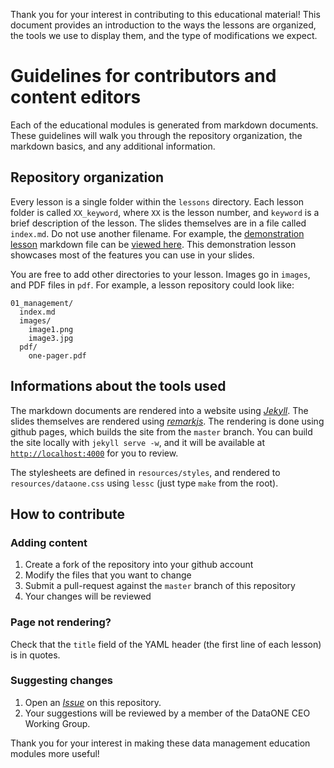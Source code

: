 

Thank you for your interest in contributing to this educational material! This document provides an
introduction to the ways the lessons are organized, the tools we use to display
them, and the type of modifications we expect.

# Guidelines for contributors and content editors

Each of the educational modules is generated from markdown documents. These guidelines will walk
you through the repository organization, the markdown basics, and any additional
information.

## Repository organization

Every lesson is a single folder within the `lessons` directory. Each lesson
folder is called `XX_keyword`, where `XX` is the lesson number, and `keyword` is
a brief description of the lesson. The slides themselves are in a file called
`index.md`. Do not use another filename. For example, the [demonstration
lesson][demolessonhtml] markdown file can be [viewed here][demolessonmd]. This
demonstration lesson showcases most of the features you can use in your slides.

[demolessonhtml]: https://dataoneorg.github.io/Education/lessons/00_markdown/index.html "Rendered demonstration lesson"
[demolessonmd]: https://github.com/DataONEorg/Education/blob/master/lessons/00_markdown/index.md "Raw markdown file for the demonstration lesson"

You are free to add other directories to your lesson. Images go in `images`, and
PDF files in `pdf`. For example, a lesson repository could look like:

~~~
01_management/
  index.md
  images/
    image1.png
    image3.jpg
  pdf/
    one-pager.pdf
~~~

## Informations about the tools used

The markdown documents are rendered into a website using [*Jekyll*][jekyll]. The slides
themselves are rendered using [*remarkjs*][remark]. The rendering is done using github
pages, which builds the site from the `master` branch. You can build the site
locally with `jekyll serve -w`, and it will be available at
[`http://localhost:4000`][local] for you to review.

[jekyll]: https://jekyllrb.com/ "Jekyll website"
[remark]: https://remarkjs.com/#1 "RemarkJS website"
[local]: http://localhost:4000

The stylesheets are defined in `resources/styles`, and rendered to
`resources/dataone.css` using `lessc` (just type `make` from the root).

## How to contribute

### Adding content

1. Create a fork of the repository into your github account
2. Modify the files that you want to change
3. Submit a pull-request against the `master` branch of this repository
4. Your changes will be reviewed


### Page not rendering?

Check that the `title` field of the YAML header (the first line of each
lesson) is in quotes.

### Suggesting changes

1. Open an [*Issue*][issue] on this repository.
2. Your suggestions will be reviewed by a member of the DataONE CEO Working Group. 

[issue]: https://github.com/DataONEorg/dataone_lessons/issues

Thank you for your interest in making these data management education modules more useful!
